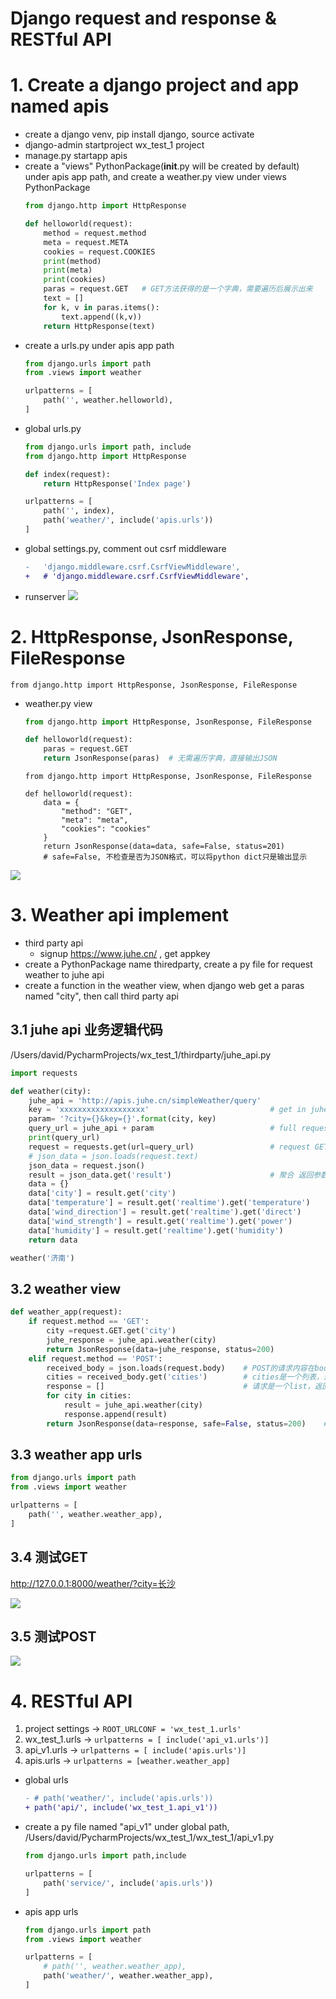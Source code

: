 # Django request and response & RESTful API
# 1. Create a django project and app named apis
- create a django venv, pip install django, source activate
- django-admin startproject wx_test_1 project
- manage.py startapp apis
- create a "views" PythonPackage(__init__.py will be created by default) under apis app path, and create a weather.py view under views PythonPackage
  ```python
  from django.http import HttpResponse

  def helloworld(request):
      method = request.method
      meta = request.META
      cookies = request.COOKIES
      print(method)
      print(meta)
      print(cookies)
      paras = request.GET   # GET方法获得的是一个字典，需要遍历后展示出来
      text = []
      for k, v in paras.items():
          text.append((k,v))
      return HttpResponse(text)
  ```
- create a urls.py under apis app path
  ```python
  from django.urls import path
  from .views import weather

  urlpatterns = [
      path('', weather.helloworld),
  ]
  ```
- global urls.py
  ```python
  from django.urls import path, include
  from django.http import HttpResponse

  def index(request):
      return HttpResponse('Index page')

  urlpatterns = [
      path('', index),
      path('weather/', include('apis.urls'))
  ]
  ```
- global settings.py, comment out csrf middleware
  ```diff
  -   'django.middleware.csrf.CsrfViewMiddleware',
  +   # 'django.middleware.csrf.CsrfViewMiddleware',
  ```
- runserver
  ![](https://i.loli.net/2019/06/08/5cfb448ac786349064.png)
  
# 2. HttpResponse, JsonResponse, FileResponse
```
from django.http import HttpResponse, JsonResponse, FileResponse
```
- weather.py view
  ```python
  from django.http import HttpResponse, JsonResponse, FileResponse

  def helloworld(request):
      paras = request.GET
      return JsonResponse(paras)  # 无需遍历字典，直接输出JSON
  ```
  ```
  from django.http import HttpResponse, JsonResponse, FileResponse

  def helloworld(request):
      data = {
          "method": "GET",
          "meta": "meta",
          "cookies": "cookies"
      }
      return JsonResponse(data=data, safe=False, status=201)
      # safe=False, 不检查是否为JSON格式，可以将python dict只是输出显示
  ```
![](https://i.loli.net/2019/06/08/5cfb479b470f666501.png)
  
# 3. Weather api implement

- third party api
  - signup https://www.juhe.cn/ , get appkey
- create a PythonPackage name thiredparty, create a py file for request weather to juhe api
- create a function in the weather view, when django web get a paras named "city", then call third party api 

## 3.1 juhe api 业务逻辑代码
/Users/david/PycharmProjects/wx_test_1/thirdparty/juhe_api.py
```python
import requests

def weather(city):
    juhe_api = 'http://apis.juhe.cn/simpleWeather/query'
    key = 'xxxxxxxxxxxxxxxxxxx'                           # get in juhe console
    param= '?city={}&key={}'.format(city, key)
    query_url = juhe_api + param                          # full request api
    print(query_url)
    request = requests.get(url=query_url)                 # request GET mothod to juhe api server
    # json_data = json.loads(request.text)
    json_data = request.json()
    result = json_data.get('result')                      # 聚合 返回参数说明，架构会变
    data = {}
    data['city'] = result.get('city')
    data['temperature'] = result.get('realtime').get('temperature')
    data['wind_direction'] = result.get('realtime').get('direct')
    data['wind_strength'] = result.get('realtime').get('power')
    data['humidity'] = result.get('realtime').get('humidity')
    return data

weather('济南')
```
## 3.2 weather view
```python
def weather_app(request):
    if request.method == 'GET':
        city =request.GET.get('city')
        juhe_response = juhe_api.weather(city)
        return JsonResponse(data=juhe_response, status=200)
    elif request.method == 'POST':
        received_body = json.loads(request.body)    # POST的请求内容在body内
        cities = received_body.get('cities')        # cities是一个列表，这个名称是自己定的，postman发送POST请求时用
        response = []                               # 请求是一个list，返回也是list
        for city in cities:
            result = juhe_api.weather(city)
            response.append(result)
        return JsonResponse(data=response, safe=False, status=200)    # safe=False，因为这是list，不是json
```
## 3.3 weather app urls
```python
from django.urls import path
from .views import weather

urlpatterns = [
    path('', weather.weather_app),
]
```
## 3.4 测试GET

http://127.0.0.1:8000/weather/?city=长沙

![](https://i.loli.net/2019/06/08/5cfb642daf57739215.png)

## 3.5 测试POST

![](https://i.loli.net/2019/06/08/5cfb64331814076453.png)


# 4. RESTful API
1. project settings -> `ROOT_URLCONF = 'wx_test_1.urls'`
2. wx_test_1.urls -> `urlpatterns = [ include('api_v1.urls')]`
3. api_v1.urls -> `urlpatterns = [ include('apis.urls')]`
4. apis.urls -> `urlpatterns = [weather.weather_app]`

- global urls
  ```diff
  - # path('weather/', include('apis.urls'))
  + path('api/', include('wx_test_1.api_v1'))
  ```
- create a py file named "api_v1" under global path, /Users/david/PycharmProjects/wx_test_1/wx_test_1/api_v1.py
  ```python
  from django.urls import path,include

  urlpatterns = [
      path('service/', include('apis.urls'))
  ]
  ```
- apis app urls
  ```python
  from django.urls import path
  from .views import weather

  urlpatterns = [
      # path('', weather.weather_app),
      path('weather/', weather.weather_app),
  ]
  ```
  




























